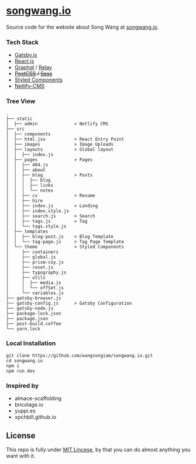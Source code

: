 #  [songwang.io](songwang.io)
Source code for the website about Song Wang at [songwang.io](https://songwang.io).

### Tech Stack
* [Gatsby.js](https://www.gatsbyjs.org/)
* [React.js](https://facebook.github.io/react/)
* [Graphql](http://graphql.org/) / [Relay](https://facebook.github.io/relay/)
* ~~[PostCSS](http://postcss.org/) / [Sass](http://sass-lang.com/)~~
* [Styled Components](https://www.styled-components.com/)
* [Netlify-CMS](https://www.netlifycms.org/)


### Tree View
```
.
├── static
│  ├── admin              > Netlify CMS
├── src
│  ├── components
│  ├── html.jsx           > React Entry Point
│  ├── images             > Image Uploads
│  ├── layouts            > Global layout
│  │  ├── index.js
│  ├── pages              > Pages
│  │  ├── 404.js
│  │  ├── about
│  │  ├── blog            > Posts
│  │  │  ├── blog
│  │  │  ├── links
│  │  │  └── notes
│  │  ├── cv              > Resume
│  │  ├── hire
│  │  ├── index.js        > Landing
│  │  ├── index.style.js
│  │  ├── search.js       > Search
│  │  ├── tags.js         > Tag
│  │  └── tags.style.js
│  ├── templates
│  │  ├── blog-post.js    > Blog Template
│  │  └── tag-page.js     > Tag Page Template
│  └── theme              > Styled Components
│     ├── containers
│     ├── global.js
│     ├── prism-coy.js
│     ├── reset.js
│     ├── typography.js
│     ├── utils
│     │  ├── media.js
│     │  └── offSet.js
│     └── variables.js
├── gatsby-browser.js
├── gatsby-config.js      > Gatsby Configuration
├── gatsby-node.js
├── package-lock.json
├── package.json
├── post-build.coffee
└── yarn.lock
```

### Local Installation

```
git clone https://github.com/wangsongiam/songwang.io.git
cd songwang.io
npm i
npm run dev
```

### Inspired by 
- almace-scaffolding
- bricolage.io
- yuppi.es
- xpchbill.github.io

## License
This repo is fully under [MIT Lincese](LICENSE), by that you can do almost
anything you want with it.
